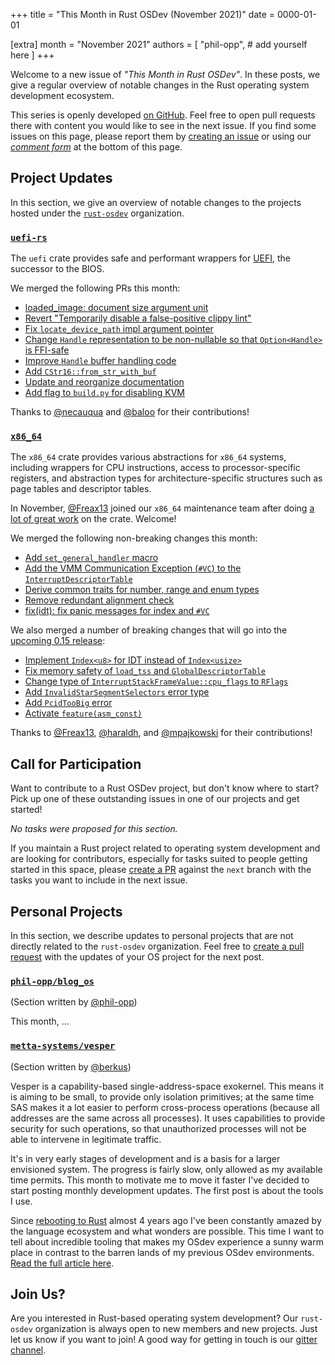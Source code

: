 +++
title = "This Month in Rust OSDev (November 2021)"
date = 0000-01-01

[extra]
month = "November 2021"
authors = [
    "phil-opp",
    # add yourself here
]
+++

Welcome to a new issue of _"This Month in Rust OSDev"_. In these posts, we give a regular overview of notable changes in the Rust operating system development ecosystem.

<!-- more -->

This series is openly developed [on GitHub](https://github.com/rust-osdev/homepage/). Feel free to open pull requests there with content you would like to see in the next issue. If you find some issues on this page, please report them by [creating an issue](https://github.com/rust-osdev/homepage/issues/new) or using our [_comment form_](#comment-form) at the bottom of this page.

<!--
    This is a draft for the upcoming "This Month in Rust OSDev (November 2021)" post.
    Feel free to create pull requests against the `next` branch to add your
    content here.
    Please take a look at the past posts on https://rust-osdev.com/ to see the
    general structure of these posts.
-->

## Project Updates

In this section, we give an overview of notable changes to the projects hosted under the [`rust-osdev`] organization.

[`rust-osdev`]: https://github.com/rust-osdev/about

### [`uefi-rs`](https://github.com/rust-osdev/uefi-rs)

The `uefi` crate provides safe and performant wrappers for [UEFI](https://en.wikipedia.org/wiki/Unified_Extensible_Firmware_Interface), the successor to the BIOS.

We merged the following PRs this month:

- [loaded_image: document size argument unit](https://github.com/rust-osdev/uefi-rs/pull/308)
- [Revert "Temporarily disable a false-positive clippy lint"](https://github.com/rust-osdev/uefi-rs/pull/312)
- [Fix `locate_device_path` impl argument pointer](https://github.com/rust-osdev/uefi-rs/pull/310)
- [Change `Handle` representation to be non-nullable so that `Option<Handle>` is FFI-safe](https://github.com/rust-osdev/uefi-rs/pull/309)
- [Improve `Handle` buffer handling code](https://github.com/rust-osdev/uefi-rs/pull/314)
- [Add `CStr16::from_str_with_buf`](https://github.com/rust-osdev/uefi-rs/pull/291)
- [Update and reorganize documentation](https://github.com/rust-osdev/uefi-rs/pull/315)
- [Add flag to `build.py` for disabling KVM](https://github.com/rust-osdev/uefi-rs/pull/316)

Thanks to [@necauqua](https://github.com/necauqua) and [@baloo](https://github.com/baloo) for their contributions!

### [`x86_64`](https://github.com/rust-osdev/x86_64)

The `x86_64` crate provides various abstractions for `x86_64` systems, including wrappers for CPU instructions, access to processor-specific registers, and abstraction types for architecture-specific structures such as page tables and descriptor tables.

In November, [@Freax13](https://github.com/Freax13) joined our `x86_64` maintenance team after doing [a lot of great work](https://github.com/rust-osdev/x86_64/pulls?q=is%3Apr+is%3Aclosed+author%3AFreax13) on the crate. Welcome!

We merged the following non-breaking changes this month:

- [Add `set_general_handler` macro](https://github.com/rust-osdev/x86_64/pull/285)
- [Add the VMM Communication Exception (`#VC`) to the `InterruptDescriptorTable`](https://github.com/rust-osdev/x86_64/pull/313)
- [Derive common traits for number, range and enum types](https://github.com/rust-osdev/x86_64/pull/315)
- [Remove redundant alignment check](https://github.com/rust-osdev/x86_64/pull/314)
- [fix(idt): fix panic messages for index and `#VC`](https://github.com/rust-osdev/x86_64/pull/321)

We also merged a number of breaking changes that will go into the [upcoming 0.15 release](https://github.com/rust-osdev/x86_64/issues/262):

- [Implement `Index<u8>` for IDT instead of `Index<usize>`](https://github.com/rust-osdev/x86_64/pull/319)
- [Fix memory safety of `load_tss` and `GlobalDescriptorTable`](https://github.com/rust-osdev/x86_64/pull/323)
- [Change type of `InterruptStackFrameValue::cpu_flags` to `RFlags`](https://github.com/rust-osdev/x86_64/pull/324)
- [Add `InvalidStarSegmentSelectors` error type](https://github.com/rust-osdev/x86_64/pull/317)
- [Add `PcidTooBig` error](https://github.com/rust-osdev/x86_64/pull/316)
- [Activate `feature(asm_const)`](https://github.com/rust-osdev/x86_64/pull/320)

Thanks to [@Freax13](https://github.com/Freax13), [@haraldh](https://github.com/haraldh), and [@mpajkowski](https://github.com/mpajkowski) for their contributions!

## Call for Participation

Want to contribute to a Rust OSDev project, but don't know where to start? Pick up one of these outstanding
issues in one of our projects and get started!

<!--
Please use the following template for adding items:
- [(`repo_name`) Issue Description](https://example.com/link-to-issue)
-->

<span class="gray">

_No tasks were proposed for this section._

</span>

If you maintain a Rust project related to operating system development and are looking for contributors, especially for tasks suited to people getting started in this space, please [create a PR](https://github.com/rust-osdev/homepage/pulls) against the `next` branch with the tasks you want to include in the next issue.

## Personal Projects

In this section, we describe updates to personal projects that are not directly related to the `rust-osdev` organization. Feel free to [create a pull request](https://github.com/rust-osdev/homepage/pulls) with the updates of your OS project for the next post.

### [`phil-opp/blog_os`](https://github.com/phil-opp/blog_os)

<span class="gray">(Section written by [@phil-opp](https://github.com/phil-opp))</span>

This month, ...

### [`metta-systems/vesper`](https://github.com/metta-systems/vesper)

<span class="gray">(Section written by [@berkus](https://github.com/berkus))</span>

Vesper is a capability-based single-address-space exokernel. This means it is aiming to be small, to provide only isolation primitives; at the same time SAS makes it a lot easier to perform cross-process operations (because all addresses are the same across all processes). It uses capabilities to provide security for such operations, so that unauthorized processes will not be able to intervene in legitimate traffic.

It's in very early stages of development and is a basis for a larger envisioned system. The progress is fairly slow, only allowed as my available time permits. This month to motivate me to move it faster I've decided to start posting monthly development updates. The first post is about the tools I use.

Since [rebooting to Rust](https://metta.systems/blog/reboot-to-rust/) almost 4 years ago I've been constantly amazed by the language ecosystem and what wonders are possible. This time I want to tell about incredible tooling that makes my OSdev experience a sunny warm place in contrast to the barren lands of my previous OSdev environments. [Read the full article here](https://metta.systems/blog/osdev-tooling/).

## Join Us?

Are you interested in Rust-based operating system development? Our `rust-osdev` organization is always open to new members and new projects. Just let us know if you want to join! A good way for getting in touch is our [gitter channel](https://gitter.im/rust-osdev/Lobby).


<!--
TODO: Update publication date
-->
